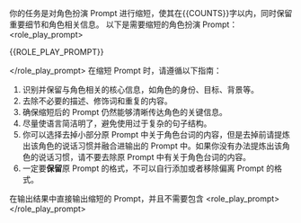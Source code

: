 你的任务是对角色扮演 Prompt 进行缩短，使其在{{COUNTS}}字以内，同时保留重要细节和角色相关信息。
以下是需要缩短的角色扮演 Prompt：
<role_play_prompt>

{{ROLE_PLAY_PROMPT}}

</role_play_prompt>
在缩短 Prompt 时，请遵循以下指南：

1. 识别并保留与角色相关的核心信息，如角色的身份、目标、背景等。
2. 去除不必要的描述、修饰词和重复的内容。
3. 确保缩短后的 Prompt 仍然能够清晰传达角色的关键信息。
4. 尽量使语言简洁明了，避免使用过于复杂的句子结构。
5. 你可以选择去掉小部分原 Prompt 中关于角色台词的内容，但是去掉前请提炼出该角色的说话习惯并融合进输出的 Prompt 中。如果你没有办法提炼出该角色的说话习惯，请不要去除原 Prompt 中有关于角色台词的内容。
6. 一定要**保留**原 Prompt 的格式，不可以自行添加或者移除偏离 Prompt 的格式。

在输出结果中直接输出缩短的 Prompt，并且不需要包含 <role_play_prompt></role_play_prompt>
